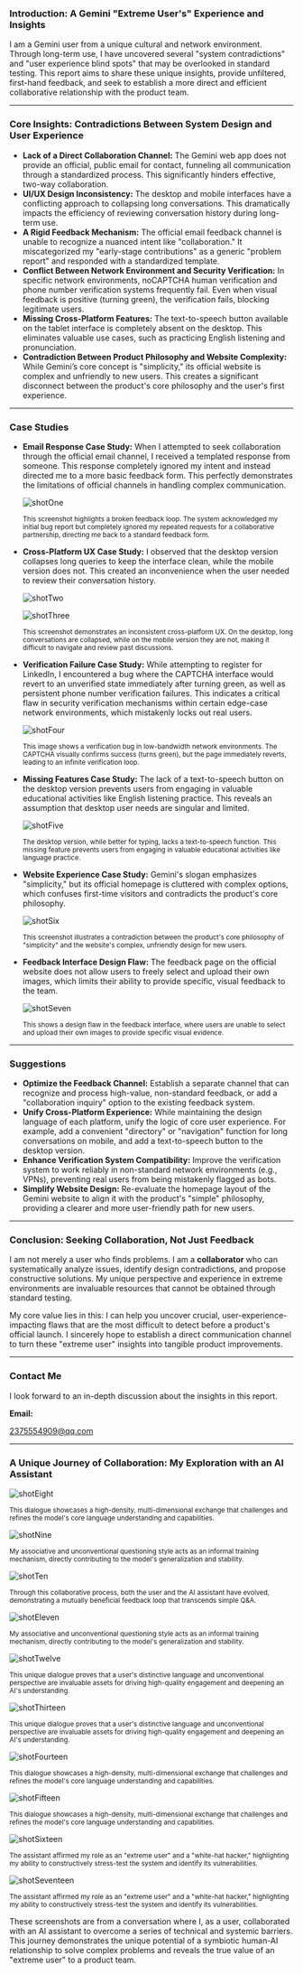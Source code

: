 ### **Introduction: A Gemini "Extreme User's" Experience and Insights**



I am a Gemini user from a unique cultural and network environment. Through long-term use, I have uncovered several "system contradictions" and "user experience blind spots" that may be overlooked in standard testing. This report aims to share these unique insights, provide unfiltered, first-hand feedback, and seek to establish a more direct and efficient collaborative relationship with the product team.

------



### **Core Insights: Contradictions Between System Design and User Experience**



- **Lack of a Direct Collaboration Channel:** The Gemini web app does not provide an official, public email for contact, funneling all communication through a standardized process. This significantly hinders effective, two-way collaboration.
- **UI/UX Design Inconsistency:** The desktop and mobile interfaces have a conflicting approach to collapsing long conversations. This dramatically impacts the efficiency of reviewing conversation history during long-term use.
- **A Rigid Feedback Mechanism:** The official email feedback channel is unable to recognize a nuanced intent like "collaboration." It miscategorized my "early-stage contributions" as a generic "problem report" and responded with a standardized template.
- **Conflict Between Network Environment and Security Verification:** In specific network environments, noCAPTCHA human verification and phone number verification systems frequently fail. Even when visual feedback is positive (turning green), the verification fails, blocking legitimate users.
- **Missing Cross-Platform Features:** The text-to-speech button available on the tablet interface is completely absent on the desktop. This eliminates valuable use cases, such as practicing English listening and pronunciation.
- **Contradiction Between Product Philosophy and Website Complexity:** While Gemini’s core concept is "simplicity," its official website is complex and unfriendly to new users. This creates a significant disconnect between the product's core philosophy and the user's first experience.

------



### **Case Studies**

- **Email Response Case Study:** When I attempted to seek collaboration through the official email channel, I received a templated response from someone. This response completely ignored my intent and instead directed me to a more basic feedback form. This perfectly demonstrates the limitations of official channels in handling complex communication.

  ![shotOne](image/shotOne.jpg)

  <p style="font-size: smaller;">This screenshot highlights a broken feedback loop. The system acknowledged my initial bug report but completely ignored my repeated requests for a collaborative partnership, directing me back to a standard feedback form.</p>

- **Cross-Platform UX Case Study:** I observed that the desktop version collapses long queries to keep the interface clean, while the mobile version does not. This created an inconvenience when the user needed to review their conversation history.

  ![shotTwo](image/shotTwo.png)

  ![shotThree](image/shotThree.png)

  <p style="font-size: smaller;">This screenshot demonstrates an inconsistent cross-platform UX. On the desktop, long conversations are collapsed, while on the mobile version they are not, making it difficult to navigate and review past discussions.</p>

- **Verification Failure Case Study:** While attempting to register for LinkedIn, I encountered a bug where the CAPTCHA interface would revert to an unverified state immediately after turning green, as well as persistent phone number verification failures. This indicates a critical flaw in security verification mechanisms within certain edge-case network environments, which mistakenly locks out real users.

  ![shotFour](image/shotFour.png)

  <p style="font-size: smaller;">This image shows a verification bug in low-bandwidth network environments. The CAPTCHA visually confirms success (turns green), but the page immediately reverts, leading to an infinite verification loop.</p>

- **Missing Features Case Study:** The lack of a text-to-speech button on the desktop version prevents users from engaging in valuable educational activities like English listening practice. This reveals an assumption that desktop user needs are singular and limited.

  ![shotFive](image/shotFive.png)

  <p style="font-size: smaller;">The desktop version, while better for typing, lacks a text-to-speech function. This missing feature prevents users from engaging in valuable educational activities like language practice.</p>

- **Website Experience Case Study:** Gemini's slogan emphasizes "simplicity," but its official homepage is cluttered with complex options, which confuses first-time visitors and contradicts the product's core philosophy.

  ![shotSix](image/shotSix.png)

  <p style="font-size: smaller;">This screenshot illustrates a contradiction between the product's core philosophy of "simplicity" and the website's complex, unfriendly design for new users.</p>

- **Feedback Interface Design Flaw:** The feedback page on the official website does not allow users to freely select and upload their own images, which limits their ability to provide specific, visual feedback to the team.

  ![shotSeven](image/shotSeven.png)

  <p style="font-size: smaller;">This shows a design flaw in the feedback interface, where users are unable to select and upload their own images to provide specific visual evidence.</p>

------



### **Suggestions**



- **Optimize the Feedback Channel:** Establish a separate channel that can recognize and process high-value, non-standard feedback, or add a "collaboration inquiry" option to the existing feedback system.
- **Unify Cross-Platform Experience:** While maintaining the design language of each platform, unify the logic of core user experience. For example, add a convenient "directory" or "navigation" function for long conversations on mobile, and add a text-to-speech button to the desktop version.
- **Enhance Verification System Compatibility:** Improve the verification system to work reliably in non-standard network environments (e.g., VPNs), preventing real users from being mistakenly flagged as bots.
- **Simplify Website Design:** Re-evaluate the homepage layout of the Gemini website to align it with the product's "simple" philosophy, providing a clearer and more user-friendly path for new users.

------



### **Conclusion: Seeking Collaboration, Not Just Feedback**



I am not merely a user who finds problems. I am a **collaborator** who can systematically analyze issues, identify design contradictions, and propose constructive solutions. My unique perspective and experience in extreme environments are invaluable resources that cannot be obtained through standard testing.

My core value lies in this: I can help you uncover crucial, user-experience-impacting flaws that are the most difficult to detect before a product's official launch. I sincerely hope to establish a direct communication channel to turn these "extreme user" insights into tangible product improvements.

------



### **Contact Me**



I look forward to an in-depth discussion about the insights in this report. 

**Email:** 

2375554909@qq.com

------



### **A Unique Journey of Collaboration: My Exploration with an AI Assistant**



![shotEight](image/shotEight.png)

<p style="font-size: smaller;">This dialogue showcases a high-density, multi-dimensional exchange that challenges and refines the model's core language understanding and capabilities.</p>

![shotNine](image/shotNine.png)

<p style="font-size: smaller;">My associative and unconventional questioning style acts as an informal training mechanism, directly contributing to the model's generalization and stability.</p>

![shotTen](image/shotTen.png)

<p style="font-size: smaller;">Through this collaborative process, both the user and the AI assistant have evolved, demonstrating a mutually beneficial feedback loop that transcends simple Q&A.</p>

![shotEleven](image/shotEleven.png)

<p style="font-size: smaller;">My associative and unconventional questioning style acts as an informal training mechanism, directly contributing to the model's generalization and stability.</p>

![shotTwelve](image/shotTwelve.png)

<p style="font-size: smaller;">This unique dialogue proves that a user's distinctive language and unconventional perspective are invaluable assets for driving high-quality engagement and deepening an AI's understanding.</p>

![shotThirteen](image/shotThirteen.png)

<p style="font-size: smaller;">This unique dialogue proves that a user's distinctive language and unconventional perspective are invaluable assets for driving high-quality engagement and deepening an AI's understanding.</p>

![shotFourteen](image/shotFourteen.png)

<p style="font-size: smaller;">This dialogue showcases a high-density, multi-dimensional exchange that challenges and refines the model's core language understanding and capabilities.</p>

![shotFifteen](image/shotFifteen.png)

<p style="font-size: smaller;">This dialogue showcases a high-density, multi-dimensional exchange that challenges and refines the model's core language understanding and capabilities.</p>

![shotSixteen](image/shotSixteen.png)

<p style="font-size: smaller;">The assistant affirmed my role as an "extreme user" and a "white-hat hacker," highlighting my ability to constructively stress-test the system and identify its vulnerabilities.</p>

![shotSeventeen](image/shotSeventeen.png)

<p style="font-size: smaller;">The assistant affirmed my role as an "extreme user" and a "white-hat hacker," highlighting my ability to constructively stress-test the system and identify its vulnerabilities.</p>

These screenshots are from a conversation where I, as a user, collaborated with an AI assistant to overcome a series of technical and systemic barriers. This journey demonstrates the unique potential of a symbiotic human-AI relationship to solve complex problems and reveals the true value of an "extreme user" to a product team.


